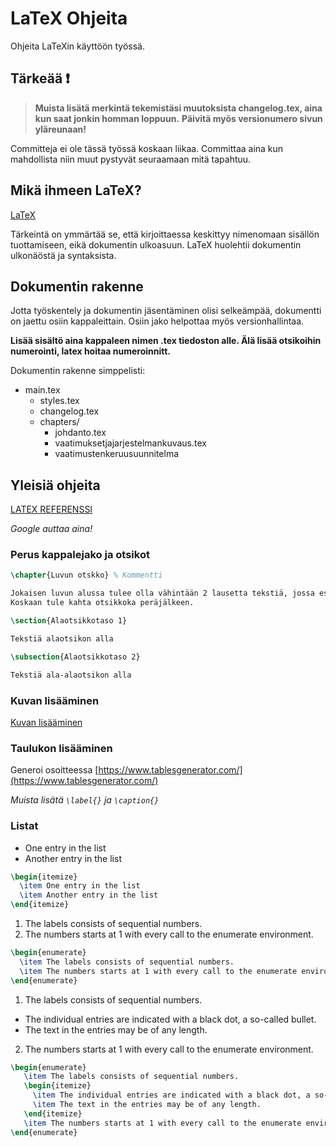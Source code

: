 # LaTeX Ohjeita

Ohjeita LaTeXin käyttöön työssä.

## Tärkeää ❗

> **Muista lisätä merkintä tekemistäsi muutoksista changelog.tex, aina kun saat jonkin homman loppuun.**
> **Päivitä myös versionumero sivun yläreunaan!**

Committeja ei ole tässä työssä koskaan liikaa. Committaa aina kun mahdollista niin muut pystyvät seuraamaan mitä tapahtuu.

## Mikä ihmeen LaTeX?

[LaTeX](https://fi.wikipedia.org/wiki/LaTeX)

Tärkeintä on ymmärtää se, että kirjoittaessa keskittyy nimenomaan sisällön tuottamiseen, eikä dokumentin ulkoasuun. LaTeX huolehtii dokumentin ulkonäöstä ja syntaksista.


## Dokumentin rakenne

Jotta työskentely ja dokumentin jäsentäminen olisi selkeämpää, dokumentti on jaettu osiin kappaleittain. Osiin jako helpottaa myös versionhallintaa.

**Lisää sisältö aina kappaleen nimen .tex tiedoston alle. Älä lisää otsikoihin numerointi, latex hoitaa numeroinnitt.**

Dokumentin rakenne simppelisti:

- main.tex
  - styles.tex
  - changelog.tex
  - chapters/
    - johdanto.tex
    - vaatimuksetjajarjestelmankuvaus.tex
    - vaatimustenkeruusuunnitelma

## Yleisiä ohjeita

[LATEX REFERENSSI](https://www.overleaf.com/learn/latex/Main_Page)

*Google auttaa aina!*

### Perus kappalejako ja otsikot

```latex
\chapter{Luvun otskko} % Kommentti

Jokaisen luvun alussa tulee olla vähintään 2 lausetta tekstiä, jossa esitellään lyhyesti, mitä luvussa käsitellään.
Koskaan tule kahta otsikkoka peräjälkeen.

\section{Alaotsikkotaso 1}

Tekstiä alaotsikon alla

\subsection{Alaotsikkotaso 2}

Tekstiä ala-alaotsikon alla

```

### Kuvan lisääminen

[Kuvan lisääminen](images/README.md)

### Taulukon lisääminen

Generoi osoitteessa [https://www.tablesgenerator.com/](https://www.tablesgenerator.com/)

*Muista lisätä `\label{}` ja `\caption{}`*

### Listat

- One entry in the list
- Another entry in the list

```latex
\begin{itemize}
  \item One entry in the list
  \item Another entry in the list
\end{itemize}
```

1. The labels consists of sequential numbers.
2. The numbers starts at 1 with every call to the enumerate environment.

```latex
\begin{enumerate}
  \item The labels consists of sequential numbers.
  \item The numbers starts at 1 with every call to the enumerate environment.
\end{enumerate}
```

1. The labels consists of sequential numbers.
  - The individual entries are indicated with a black dot, a so-called bullet.
  - The text in the entries may be of any length. 
2. The numbers starts at 1 with every call to the enumerate environment.

```latex
\begin{enumerate}
   \item The labels consists of sequential numbers.
   \begin{itemize}
     \item The individual entries are indicated with a black dot, a so-called bullet.
     \item The text in the entries may be of any length.
   \end{itemize}
   \item The numbers starts at 1 with every call to the enumerate environment.
\end{enumerate}
```